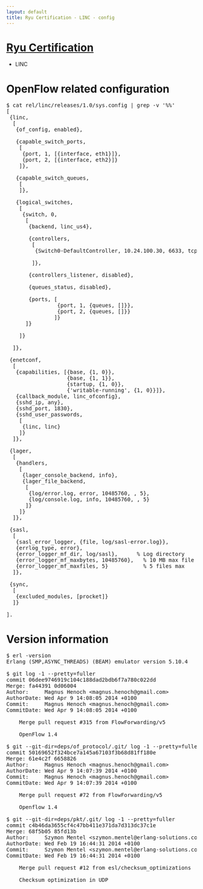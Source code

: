 ```yaml
---
layout: default
title: Ryu Certification - LINC - config
---
```

# [Ryu Certification](http://osrg.github.io/ryu/certification.html)
* LINC

# OpenFlow related configuration
<pre>
$ cat rel/linc/releases/1.0/sys.config | grep -v '%%'
[
 {linc,
  [
   {of_config, enabled},

   {capable_switch_ports,
    [
     {port, 1, [{interface, eth1}]},
     {port, 2, [{interface, eth2}]}
    ]},

   {capable_switch_queues,
    [
    ]},

   {logical_switches,
    [
     {switch, 0,
      [
       {backend, linc_us4},

       {controllers,
        [
         {Switch0-DefaultController, 10.24.100.30, 6633, tcp}

        ]},

       {controllers_listener, disabled},

       {queues_status, disabled},

       {ports, [
                {port, 1, {queues, []}},
                {port, 2, {queues, []}}
               ]}
      ]}

    ]}

  ]},

 {enetconf,
  [
   {capabilities, [{base, {1, 0}},
                   {base, {1, 1}},
                   {startup, {1, 0}},
                   {'writable-running', {1, 0}}]},
   {callback_module, linc_ofconfig},
   {sshd_ip, any},
   {sshd_port, 1830},
   {sshd_user_passwords,
    [
     {linc, linc}
    ]}
  ]},

 {lager,
  [
   {handlers,
    [
     {lager_console_backend, info},
     {lager_file_backend,
      [
       {log/error.log, error, 10485760, , 5},
       {log/console.log, info, 10485760, , 5}
      ]}
    ]}
  ]},

 {sasl,
  [
   {sasl_error_logger, {file, log/sasl-error.log}},
   {errlog_type, error},
   {error_logger_mf_dir, log/sasl},      % Log directory
   {error_logger_mf_maxbytes, 10485760},   % 10 MB max file size
   {error_logger_mf_maxfiles, 5}           % 5 files max
  ]},

 {sync,
  [
   {excluded_modules, [procket]}
  ]}
 
].
</pre>

# Version information
<pre>
$ erl -version
Erlang (SMP,ASYNC_THREADS) (BEAM) emulator version 5.10.4

$ git log -1 --pretty=fuller
commit 06dee9746919c104c188dad2bdb6f7a780c022dd
Merge: fa44391 0d06004
Author:     Magnus Henoch &lt;magnus.henoch@gmail.com&gt;
AuthorDate: Wed Apr 9 14:08:05 2014 +0100
Commit:     Magnus Henoch &lt;magnus.henoch@gmail.com&gt;
CommitDate: Wed Apr 9 14:08:05 2014 +0100

    Merge pull request #315 from FlowForwarding/v5
    
    OpenFlow 1.4

$ git --git-dir=deps/of_protocol/.git/ log -1 --pretty=fuller
commit 50169652f324bce7a145a67103f3b68d81ff180e
Merge: 61e4c2f 6658826
Author:     Magnus Henoch &lt;magnus.henoch@gmail.com&gt;
AuthorDate: Wed Apr 9 14:07:39 2014 +0100
Commit:     Magnus Henoch &lt;magnus.henoch@gmail.com&gt;
CommitDate: Wed Apr 9 14:07:39 2014 +0100

    Merge pull request #72 from FlowForwarding/v5
    
    Openflow 1.4

$ git --git-dir=deps/pkt/.git/ log -1 --pretty=fuller
commit c4b46da3655cf4c47bb411e371da7d313dc37c1e
Merge: 68f5b05 85fd13b
Author:     Szymon Mentel &lt;szymon.mentel@erlang-solutions.com&gt;
AuthorDate: Wed Feb 19 16:44:31 2014 +0100
Commit:     Szymon Mentel &lt;szymon.mentel@erlang-solutions.com&gt;
CommitDate: Wed Feb 19 16:44:31 2014 +0100

    Merge pull request #12 from esl/checksum_optimizations
    
    Checksum optimization in UDP
</pre>
